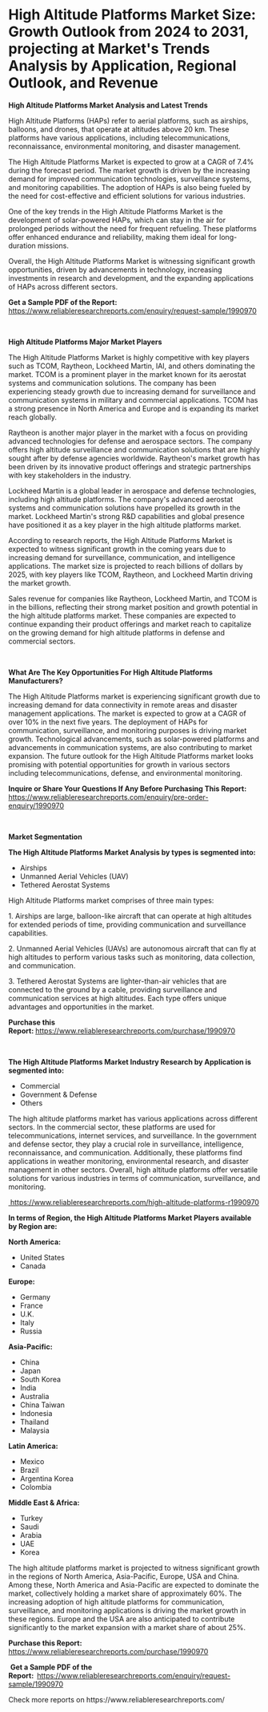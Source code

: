 <p><h1>High Altitude Platforms Market Size: Growth Outlook from 2024 to 2031, projecting at Market's Trends Analysis by Application, Regional Outlook, and Revenue</h1></p><p><strong>High Altitude Platforms Market Analysis and Latest Trends</strong></p>
<p><p>High Altitude Platforms (HAPs) refer to aerial platforms, such as airships, balloons, and drones, that operate at altitudes above 20 km. These platforms have various applications, including telecommunications, reconnaissance, environmental monitoring, and disaster management.</p><p>The High Altitude Platforms Market is expected to grow at a CAGR of 7.4% during the forecast period. The market growth is driven by the increasing demand for improved communication technologies, surveillance systems, and monitoring capabilities. The adoption of HAPs is also being fueled by the need for cost-effective and efficient solutions for various industries.</p><p>One of the key trends in the High Altitude Platforms Market is the development of solar-powered HAPs, which can stay in the air for prolonged periods without the need for frequent refueling. These platforms offer enhanced endurance and reliability, making them ideal for long-duration missions.</p><p>Overall, the High Altitude Platforms Market is witnessing significant growth opportunities, driven by advancements in technology, increasing investments in research and development, and the expanding applications of HAPs across different sectors.</p></p>
<p><strong>Get a Sample PDF of the Report:&nbsp;</strong> <a href="https://www.reliableresearchreports.com/enquiry/request-sample/1990970">https://www.reliableresearchreports.com/enquiry/request-sample/1990970</a></p>
<p>&nbsp;</p>
<p><strong>High Altitude Platforms Major Market Players</strong></p>
<p><p>The High Altitude Platforms Market is highly competitive with key players such as TCOM, Raytheon, Lockheed Martin, IAI, and others dominating the market. TCOM is a prominent player in the market known for its aerostat systems and communication solutions. The company has been experiencing steady growth due to increasing demand for surveillance and communication systems in military and commercial applications. TCOM has a strong presence in North America and Europe and is expanding its market reach globally.</p><p>Raytheon is another major player in the market with a focus on providing advanced technologies for defense and aerospace sectors. The company offers high altitude surveillance and communication solutions that are highly sought after by defense agencies worldwide. Raytheon's market growth has been driven by its innovative product offerings and strategic partnerships with key stakeholders in the industry.</p><p>Lockheed Martin is a global leader in aerospace and defense technologies, including high altitude platforms. The company's advanced aerostat systems and communication solutions have propelled its growth in the market. Lockheed Martin's strong R&D capabilities and global presence have positioned it as a key player in the high altitude platforms market.</p><p>According to research reports, the High Altitude Platforms Market is expected to witness significant growth in the coming years due to increasing demand for surveillance, communication, and intelligence applications. The market size is projected to reach billions of dollars by 2025, with key players like TCOM, Raytheon, and Lockheed Martin driving the market growth.</p><p>Sales revenue for companies like Raytheon, Lockheed Martin, and TCOM is in the billions, reflecting their strong market position and growth potential in the high altitude platforms market. These companies are expected to continue expanding their product offerings and market reach to capitalize on the growing demand for high altitude platforms in defense and commercial sectors.</p></p>
<p>&nbsp;</p>
<p><strong>What Are The Key Opportunities For High Altitude Platforms Manufacturers?</strong></p>
<p><p>The High Altitude Platforms market is experiencing significant growth due to increasing demand for data connectivity in remote areas and disaster management applications. The market is expected to grow at a CAGR of over 10% in the next five years. The deployment of HAPs for communication, surveillance, and monitoring purposes is driving market growth. Technological advancements, such as solar-powered platforms and advancements in communication systems, are also contributing to market expansion. The future outlook for the High Altitude Platforms market looks promising with potential opportunities for growth in various sectors including telecommunications, defense, and environmental monitoring.</p></p>
<p><strong>Inquire or Share Your Questions If Any Before Purchasing This Report:</strong> <a href="https://www.reliableresearchreports.com/enquiry/pre-order-enquiry/1990970">https://www.reliableresearchreports.com/enquiry/pre-order-enquiry/1990970</a></p>
<p>&nbsp;</p>
<p><strong>Market Segmentation</strong></p>
<p><strong>The High Altitude Platforms Market Analysis by types is segmented into:</strong></p>
<p><ul><li>Airships</li><li>Unmanned Aerial Vehicles (UAV)</li><li>Tethered Aerostat Systems</li></ul></p>
<p><p>High Altitude Platforms market comprises of three main types: </p><p>1. Airships are large, balloon-like aircraft that can operate at high altitudes for extended periods of time, providing communication and surveillance capabilities.</p><p>2. Unmanned Aerial Vehicles (UAVs) are autonomous aircraft that can fly at high altitudes to perform various tasks such as monitoring, data collection, and communication.</p><p>3. Tethered Aerostat Systems are lighter-than-air vehicles that are connected to the ground by a cable, providing surveillance and communication services at high altitudes. Each type offers unique advantages and opportunities in the market.</p></p>
<p><strong>Purchase this Report:&nbsp;</strong><a href="https://www.reliableresearchreports.com/purchase/1990970">https://www.reliableresearchreports.com/purchase/1990970</a></p>
<p>&nbsp;</p>
<p><strong>The High Altitude Platforms Market Industry Research by Application is segmented into:</strong></p>
<p><ul><li>Commercial</li><li>Government & Defense</li><li>Others</li></ul></p>
<p><p>The high altitude platforms market has various applications across different sectors. In the commercial sector, these platforms are used for telecommunications, internet services, and surveillance. In the government and defense sector, they play a crucial role in surveillance, intelligence, reconnaissance, and communication. Additionally, these platforms find applications in weather monitoring, environmental research, and disaster management in other sectors. Overall, high altitude platforms offer versatile solutions for various industries in terms of communication, surveillance, and monitoring.</p></p>
<p><a href="https://www.reliableresearchreports.com/high-altitude-platforms-r1990970">&nbsp;https://www.reliableresearchreports.com/high-altitude-platforms-r1990970</a></p>
<p><strong>In terms of Region, the High Altitude Platforms Market Players available by Region are:</strong></p>
<p>
    <p> <strong> North America: </strong>
        <ul>
            <li>United States</li>
            <li>Canada</li>
        </ul>
        </p> 
    <p> <strong> Europe: </strong>
        <ul>
            <li>Germany</li>
            <li>France</li>
            <li>U.K.</li>
            <li>Italy</li>
            <li>Russia</li>
        </ul>
        </p> 
    <p> <strong> Asia-Pacific: </strong>
        <ul>
            <li>China</li>
            <li>Japan</li>
            <li>South Korea</li>
            <li>India</li>
            <li>Australia</li>
            <li>China Taiwan</li>
            <li>Indonesia</li>
            <li>Thailand</li>
            <li>Malaysia</li>
        </ul>
        </p> 
    <p> <strong> Latin America: </strong>
        <ul>
            <li>Mexico</li>
            <li>Brazil</li>
            <li>Argentina Korea</li>
            <li>Colombia</li>
        </ul>
        </p> 
    <p> <strong> Middle East & Africa: </strong>
        <ul>
            <li>Turkey</li>
            <li>Saudi</li>
            <li>Arabia</li>
            <li>UAE</li>
            <li>Korea</li>
        </ul>
    </p>
    </p>
<p><p>The high altitude platforms market is projected to witness significant growth in the regions of North America, Asia-Pacific, Europe, USA and China. Among these, North America and Asia-Pacific are expected to dominate the market, collectively holding a market share of approximately 60%. The increasing adoption of high altitude platforms for communication, surveillance, and monitoring applications is driving the market growth in these regions. Europe and the USA are also anticipated to contribute significantly to the market expansion with a market share of about 25%.</p></p>
<p><strong>Purchase this Report: </strong><a href="https://www.reliableresearchreports.com/purchase/1990970">https://www.reliableresearchreports.com/purchase/1990970</a></p>
<p>&nbsp;<strong>Get a Sample PDF of the Report:&nbsp;&nbsp;</strong><a href="https://www.reliableresearchreports.com/enquiry/request-sample/1990970">https://www.reliableresearchreports.com/enquiry/request-sample/1990970</a></p>
<p><strong></strong></p>
<p>Check more reports on https://www.reliableresearchreports.com/</p>